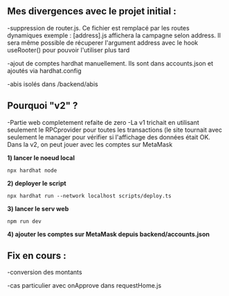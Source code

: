 ## Mes divergences avec le projet initial :

-suppression de router.js. Ce fichier est remplacé par les routes
dynamiques
exemple : [address].js affichera la campagne selon address. Il sera même possible de récuperer
l'argument address avec le hook useRooter() pour pouvoir l'utiliser plus tard

-ajout de comptes hardhat manuellement. Ils sont dans accounts.json et ajoutés via hardhat.config

-abis isolés dans /backend/abis


## Pourquoi "v2" ?

-Partie web completement refaite de zero
-La v1 trichait en utilisant seulement le RPCprovider pour toutes les transactions (le site tournait avec seulement le manager pour vérifier si 
l'affichage des données était OK. Dans la v2, on peut jouer avec les comptes sur MetaMask



**1) lancer le noeud local**

    npx hardhat node 
    
**2) deployer le script**

    npx hardhat run --network localhost scripts/deploy.ts

**3) lancer le serv web**

    npm run dev
    
**4) ajouter les comptes sur MetaMask depuis backend/accounts.json**
    
 ## Fix en cours :
 
 -conversion des montants
 
 -cas particulier avec onApprove dans requestHome.js
 

